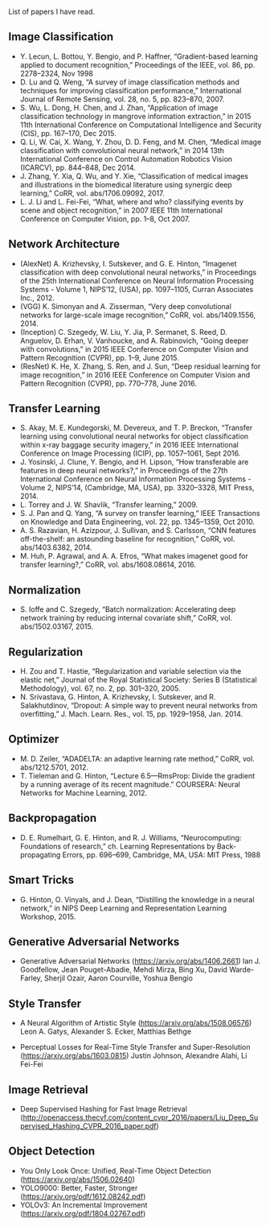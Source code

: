 List of papers I have read.

## Image Classification
- Y. Lecun, L. Bottou, Y. Bengio, and P. Haffner, “Gradient-based learning applied to document recognition,” Proceedings of the IEEE, vol. 86, pp. 2278–2324, Nov 1998
- D. Lu and Q. Weng, “A survey of image classification methods and techniques for improving classification performance,” International Journal of Remote Sensing, vol. 28, no. 5, pp. 823–870, 2007.
- S. Wu, L. Dong, H. Chen, and J. Zhan, “Application of image classification technology in mangrove information extraction,” in 2015 11th International Conference on Computational Intelligence and Security (CIS), pp. 167–170, Dec 2015.
- Q. Li, W. Cai, X. Wang, Y. Zhou, D. D. Feng, and M. Chen, “Medical image classification with convolutional neural network,” in 2014 13th International Conference on Control Automation Robotics Vision (ICARCV), pp. 844–848, Dec 2014.
- J. Zhang, Y. Xia, Q. Wu, and Y. Xie, “Classification of medical images and illustrations in the biomedical literature using synergic deep learning,” CoRR, vol. abs/1706.09092, 2017.
- L. J. Li and L. Fei-Fei, “What, where and who? classifying events by scene and object recognition,” in 2007 IEEE 11th International Conference on Computer Vision, pp. 1–8, Oct 2007.

## Network Architecture
- (AlexNet) A. Krizhevsky, I. Sutskever, and G. E. Hinton, “Imagenet classification with deep convolutional neural networks,” in Proceedings of the 25th International Conference on Neural Information Processing Systems - Volume 1, NIPS’12, (USA), pp. 1097–1105, Curran Associates Inc., 2012.
- (VGG) K. Simonyan and A. Zisserman, “Very deep convolutional networks for large-scale image recognition,” CoRR, vol. abs/1409.1556, 2014.
- (Inception) C. Szegedy, W. Liu, Y. Jia, P. Sermanet, S. Reed, D. Anguelov, D. Erhan, V. Vanhoucke, and A. Rabinovich, “Going deeper with convolutions,” in 2015 IEEE Conference on Computer Vision and Pattern Recognition (CVPR), pp. 1–9, June 2015.
- (ResNet) K. He, X. Zhang, S. Ren, and J. Sun, “Deep residual learning for image recognition,” in 2016 IEEE Conference on Computer Vision and Pattern Recognition (CVPR), pp. 770–778, June 2016.

## Transfer Learning
- S. Akay, M. E. Kundegorski, M. Devereux, and T. P. Breckon, “Transfer learning using convolutional neural networks for object classification within x-ray baggage security imagery,” in 2016 IEEE International Conference on Image Processing (ICIP), pp. 1057–1061, Sept 2016.
- J. Yosinski, J. Clune, Y. Bengio, and H. Lipson, “How transferable are features in deep neural networks?,” in Proceedings of the 27th International Conference on Neural Information Processing Systems - Volume 2, NIPS’14, (Cambridge, MA, USA), pp. 3320–3328, MIT Press, 2014.
- L. Torrey and J. W. Shavlik, “Transfer learning,” 2009.
- S. J. Pan and Q. Yang, “A survey on transfer learning,” IEEE Transactions on Knowledge and Data Engineering, vol. 22, pp. 1345–1359, Oct 2010.
- A. S. Razavian, H. Azizpour, J. Sullivan, and S. Carlsson, “CNN features off-the-shelf: an astounding baseline for recognition,” CoRR, vol. abs/1403.6382, 2014.
- M. Huh, P. Agrawal, and A. A. Efros, “What makes imagenet good for transfer learning?,” CoRR, vol. abs/1608.08614, 2016.


## Normalization
- S. Ioffe and C. Szegedy, “Batch normalization: Accelerating deep network training by reducing internal covariate shift,” CoRR, vol. abs/1502.03167, 2015.

## Regularization
- H. Zou and T. Hastie, “Regularization and variable selection via the elastic net,” Journal of the Royal Statistical Society: Series B (Statistical Methodology), vol. 67, no. 2, pp. 301–320, 2005.
- N. Srivastava, G. Hinton, A. Krizhevsky, I. Sutskever, and R. Salakhutdinov, “Dropout: A simple way to prevent neural networks from overfitting,” J. Mach. Learn. Res., vol. 15, pp. 1929–1958, Jan. 2014.

## Optimizer
- M. D. Zeiler, “ADADELTA: an adaptive learning rate method,” CoRR, vol. abs/1212.5701, 2012.
- T. Tieleman and G. Hinton, “Lecture 6.5—RmsProp: Divide the gradient by a running average of its recent magnitude.” COURSERA: Neural Networks for Machine Learning, 2012.

## Backpropagation
- D. E. Rumelhart, G. E. Hinton, and R. J. Williams, “Neurocomputing: Foundations of research,” ch. Learning Representations by Back-propagating Errors, pp. 696–699, Cambridge, MA, USA: MIT Press, 1988

## Smart Tricks
- G. Hinton, O. Vinyals, and J. Dean, “Distilling the knowledge in a neural network,” in NIPS Deep Learning and Representation Learning Workshop, 2015.

## Generative Adversarial Networks
- Generative Adversarial Networks (https://arxiv.org/abs/1406.2661)
  Ian J. Goodfellow, Jean Pouget-Abadie, Mehdi Mirza, Bing Xu, David Warde-Farley, Sherjil Ozair, Aaron Courville, Yoshua Bengio
   
## Style Transfer
- A Neural Algorithm of Artistic Style (https://arxiv.org/abs/1508.06576) 
  Leon A. Gatys, Alexander S. Ecker, Matthias Bethge

- Perceptual Losses for Real-Time Style Transfer and Super-Resolution (https://arxiv.org/abs/1603.0815)
  Justin Johnson, Alexandre Alahi, Li Fei-Fei

## Image Retrieval
- Deep Supervised Hashing for Fast Image Retrieval (http://openaccess.thecvf.com/content_cvpr_2016/papers/Liu_Deep_Supervised_Hashing_CVPR_2016_paper.pdf)

## Object Detection
- You Only Look Once: Unified, Real-Time Object Detection (https://arxiv.org/abs/1506.02640)
- YOLO9000: Better, Faster, Stronger (https://arxiv.org/pdf/1612.08242.pdf)
- YOLOv3: An Incremental Improvement (https://arxiv.org/pdf/1804.02767.pdf) 

